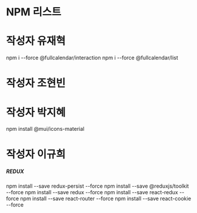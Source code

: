 # NPM 리스트

# 작성자 유재혁
 npm i --force @fullcalendar/interaction
 npm i --force @fullcalendar/list
# 작성자 조현빈

# 작성자 박지혜
npm install @mui/icons-material 
# 작성자 이규희


##### REDUX #####
npm install --save redux-persist --force
npm install --save @reduxjs/toolkit --force
npm install --save redux --force
npm install --save react-redux --force
npm install --save react-router --force
npm install --save react-cookie --force